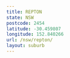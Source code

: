 ```yaml
---
title: REPTON
state: NSW
postcode: 2454
latitude: -30.459807
longitude: 152.840266
url: /nsw/repton/
layout: suburb
---
```


